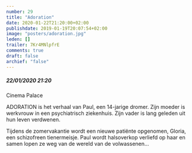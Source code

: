 ```yaml
---
number: 29
title: "Adoration"
date: 2020-01-22T21:20:00+02:00
publishdate: 2019-01-19T20:07:54+02:00
image: "posters/adoration.jpg"
leden: []
trailer: 7Kr4MNlpfrE
comments: true
draft: false
archief: "false"
---
```


##### 22/01/2020 21:20

Cinema Palace

ADORATION is het verhaal van Paul, een 14-jarige dromer. Zijn moeder is
werkvrouw in een psychiatrisch ziekenhuis. Zijn vader is lang geleden uit hun
leven verdwenen.
<!--more-->
Tijdens de zomervakantie wordt een nieuwe patiënte opgenomen,
Gloria, een schizofreen tienermeisje. Paul wordt halsoverkop verliefd op haar
en samen lopen ze weg van de wereld van de volwassenen…
